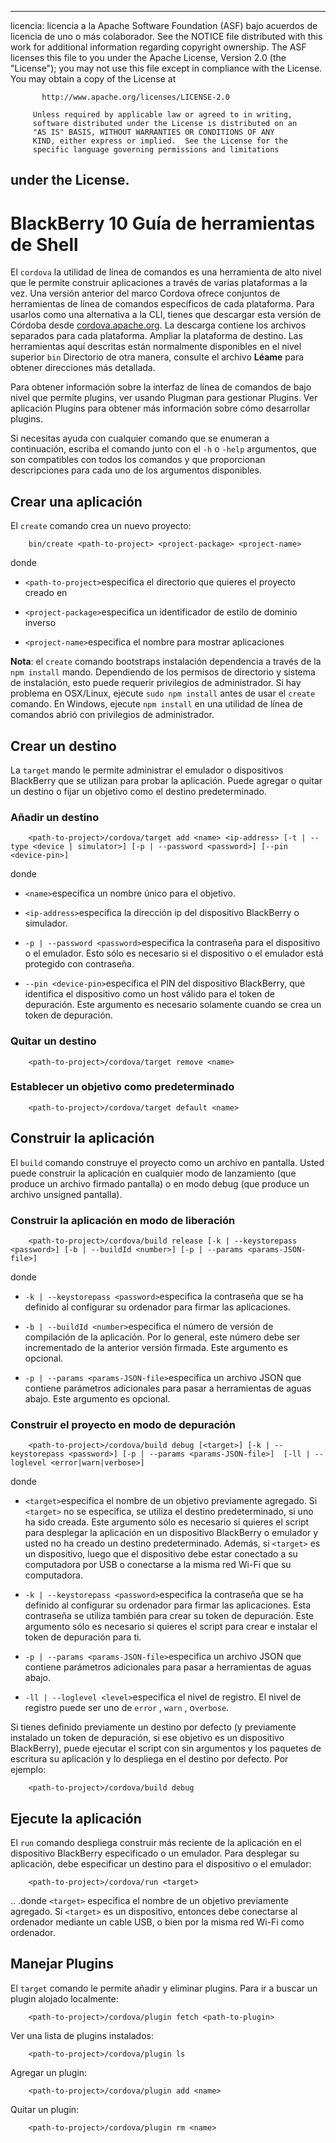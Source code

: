 * * *

licencia: licencia a la Apache Software Foundation (ASF) bajo acuerdos de licencia de uno o más colaborador. See the NOTICE file distributed with this work for additional information regarding copyright ownership. The ASF licenses this file to you under the Apache License, Version 2.0 (the "License"); you may not use this file except in compliance with the License. You may obtain a copy of the License at

           http://www.apache.org/licenses/LICENSE-2.0
    
         Unless required by applicable law or agreed to in writing,
         software distributed under the License is distributed on an
         "AS IS" BASIS, WITHOUT WARRANTIES OR CONDITIONS OF ANY
         KIND, either express or implied.  See the License for the
         specific language governing permissions and limitations
    

## under the License.

# BlackBerry 10 Guía de herramientas de Shell

El `cordova` la utilidad de línea de comandos es una herramienta de alto nivel que le permite construir aplicaciones a través de varias plataformas a la vez. Una versión anterior del marco Cordova ofrece conjuntos de herramientas de línea de comandos específicos de cada plataforma. Para usarlos como una alternativa a la CLI, tienes que descargar esta versión de Córdoba desde [cordova.apache.org][1]. La descarga contiene los archivos separados para cada plataforma. Ampliar la plataforma de destino. Las herramientas aquí descritas están normalmente disponibles en el nivel superior `bin` Directorio de otra manera, consulte el archivo **Léame** para obtener direcciones más detallada.

 [1]: http://cordova.apache.org

Para obtener información sobre la interfaz de línea de comandos de bajo nivel que permite plugins, ver usando Plugman para gestionar Plugins. Ver aplicación Plugins para obtener más información sobre cómo desarrollar plugins.

Si necesitas ayuda con cualquier comando que se enumeran a continuación, escriba el comando junto con el `-h` o `-help` argumentos, que son compatibles con todos los comandos y que proporcionan descripciones para cada uno de los argumentos disponibles.

## Crear una aplicación

El `create` comando crea un nuevo proyecto:

        bin/create <path-to-project> <project-package> <project-name>
    

donde

*   `<path-to-project>`especifica el directorio que quieres el proyecto creado en

*   `<project-package>`especifica un identificador de estilo de dominio inverso

*   `<project-name>`especifica el nombre para mostrar aplicaciones

**Nota**: el `create` comando bootstraps instalación dependencia a través de la `npm install` mando. Dependiendo de los permisos de directorio y sistema de instalación, esto puede requerir privilegios de administrador. Si hay problema en OSX/Linux, ejecute `sudo npm install` antes de usar el `create` comando. En Windows, ejecute `npm install` en una utilidad de línea de comandos abrió con privilegios de administrador.

## Crear un destino

La `target` mando le permite administrar el emulador o dispositivos BlackBerry que se utilizan para probar la aplicación. Puede agregar o quitar un destino o fijar un objetivo como el destino predeterminado.

### Añadir un destino

        <path-to-project>/cordova/target add <name> <ip-address> [-t | --type <device | simulator>] [-p | --password <password>] [--pin <device-pin>]
    

donde

*   `<name>`especifica un nombre único para el objetivo.

*   `<ip-address>`especifica la dirección ip del dispositivo BlackBerry o simulador.

*   `-p | --password <password>`especifica la contraseña para el dispositivo o el emulador. Esto sólo es necesario si el dispositivo o el emulador está protegido con contraseña.

*   `--pin <device-pin>`especifica el PIN del dispositivo BlackBerry, que identifica el dispositivo como un host válido para el token de depuración. Este argumento es necesario solamente cuando se crea un token de depuración.

### Quitar un destino

        <path-to-project>/cordova/target remove <name>
    

### Establecer un objetivo como predeterminado

        <path-to-project>/cordova/target default <name>
    

## Construir la aplicación

El `build` comando construye el proyecto como un archivo en pantalla. Usted puede construir la aplicación en cualquier modo de lanzamiento (que produce un archivo firmado pantalla) o en modo debug (que produce un archivo unsigned pantalla).

### Construir la aplicación en modo de liberación

        <path-to-project>/cordova/build release [-k | --keystorepass <password>] [-b | --buildId <number>] [-p | --params <params-JSON-file>]
    

donde

*   `-k | --keystorepass <password>`especifica la contraseña que se ha definido al configurar su ordenador para firmar las aplicaciones.

*   `-b | --buildId <number>`especifica el número de versión de compilación de la aplicación. Por lo general, este número debe ser incrementado de la anterior versión firmada. Este argumento es opcional.

*   `-p | --params <params-JSON-file>`especifica un archivo JSON que contiene parámetros adicionales para pasar a herramientas de aguas abajo. Este argumento es opcional.

### Construir el proyecto en modo de depuración

        <path-to-project>/cordova/build debug [<target>] [-k | --keystorepass <password>] [-p | --params <params-JSON-file>]  [-ll | --loglevel <error|warn|verbose>]
    

donde

*   `<target>`especifica el nombre de un objetivo previamente agregado. Si `<target>` no se especifica, se utiliza el destino predeterminado, si uno ha sido creada. Este argumento sólo es necesario si quieres el script para desplegar la aplicación en un dispositivo BlackBerry o emulador y usted no ha creado un destino predeterminado. Además, si `<target>` es un dispositivo, luego que el dispositivo debe estar conectado a su computadora por USB o conectarse a la misma red Wi-Fi que su computadora.

*   `-k | --keystorepass <password>`especifica la contraseña que se ha definido al configurar su ordenador para firmar las aplicaciones. Esta contraseña se utiliza también para crear su token de depuración. Este argumento sólo es necesario si quieres el script para crear e instalar el token de depuración para ti.

*   `-p | --params <params-JSON-file>`especifica un archivo JSON que contiene parámetros adicionales para pasar a herramientas de aguas abajo.

*   `-ll | --loglevel <level>`especifica el nivel de registro. El nivel de registro puede ser uno de `error` , `warn` , o`verbose`.

Si tienes definido previamente un destino por defecto (y previamente instalado un token de depuración, si ese objetivo es un dispositivo BlackBerry), puede ejecutar el script con sin argumentos y los paquetes de escritura su aplicación y lo despliega en el destino por defecto. Por ejemplo:

        <path-to-project>/cordova/build debug
    

## Ejecute la aplicación

El `run` comando despliega construir más reciente de la aplicación en el dispositivo BlackBerry especificado o un emulador. Para desplegar su aplicación, debe especificar un destino para el dispositivo o el emulador:

        <path-to-project>/cordova/run <target>
    

.. .donde `<target>` especifica el nombre de un objetivo previamente agregado. Si `<target>` es un dispositivo, entonces debe conectarse al ordenador mediante un cable USB, o bien por la misma red Wi-Fi como ordenador.

## Manejar Plugins

El `target` comando le permite añadir y eliminar plugins. Para ir a buscar un plugin alojado localmente:

        <path-to-project>/cordova/plugin fetch <path-to-plugin>
    

Ver una lista de plugins instalados:

        <path-to-project>/cordova/plugin ls
    

Agregar un plugin:

        <path-to-project>/cordova/plugin add <name>
    

Quitar un plugin:

        <path-to-project>/cordova/plugin rm <name>